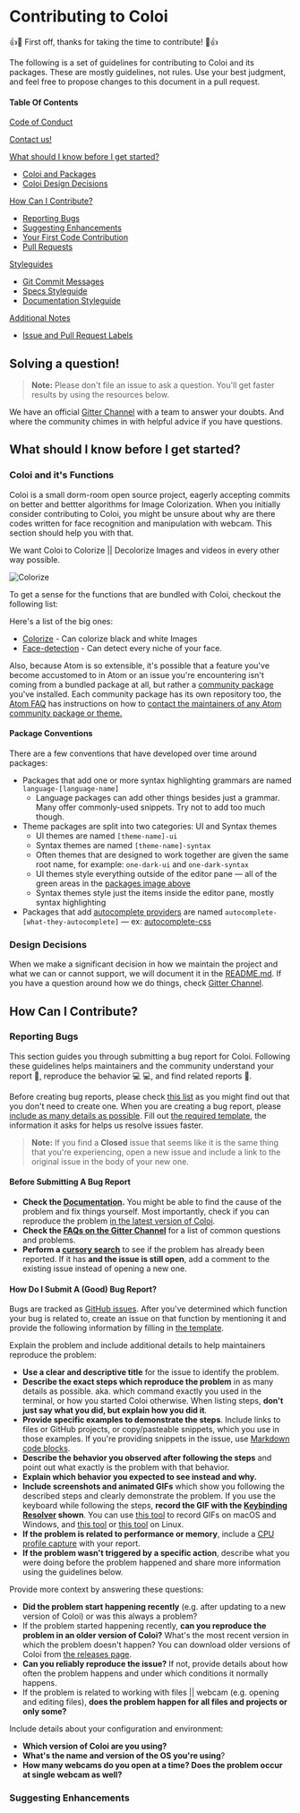 # Contributing to Coloi

:+1::tada: First off, thanks for taking the time to contribute! :tada::+1:

The following is a set of guidelines for contributing to Coloi and its packages. These are mostly guidelines, not rules. Use your best judgment, and feel free to propose changes to this document in a pull request.

#### Table Of Contents

[Code of Conduct](#code-of-conduct)

[Contact us!](#solving-a-question)

[What should I know before I get started?](#what-should-i-know-before-i-get-started)
  * [Coloi and Packages](#atom-and-packages)
  * [Coloi Design Decisions](#design-decisions)

[How Can I Contribute?](#how-can-i-contribute)
  * [Reporting Bugs](#reporting-bugs)
  * [Suggesting Enhancements](#suggesting-enhancements)
  * [Your First Code Contribution](#your-first-code-contribution)
  * [Pull Requests](#pull-requests)

[Styleguides](#styleguides)
  * [Git Commit Messages](#git-commit-messages)
  * [Specs Styleguide](#specs-styleguide)
  * [Documentation Styleguide](#documentation-styleguide)

[Additional Notes](#additional-notes)
  * [Issue and Pull Request Labels](#issue-and-pull-request-labels)

## Solving a question!

> **Note:** Please don't file an issue to ask a question. You'll get faster results by using the resources below.

We have an official [Gitter Channel](https://goo.gl/4KVvfb) with a team to answer your doubts. And where the community chimes in with helpful advice if you have questions.

## What should I know before I get started?

### Coloi and it's Functions

Coloi is a small dorm-room open source project, eagerly accepting commits on better and bettter algorithms for Image Colorization. When you initially consider contributing to Coloi, you might be unsure about why are there codes written for face recognition and manipulation with webcam. This section should help you with that.

We want Coloi to Colorize || Decolorize Images and videos in every other way possible. 


![Colorize](https://goo.gl/iztnY2)

To get a sense for the functions that are bundled with Coloi, checkout the following list:

Here's a list of the big ones:

* [Colorize](#) - Can colorize black and white Images
* [Face-detection](#) - Can detect every niche of your face.

Also, because Atom is so extensible, it's possible that a feature you've become accustomed to in Atom or an issue you're encountering isn't coming from a bundled package at all, but rather a [community package](https://atom.io/packages) you've installed. Each community package has its own repository too, the [Atom FAQ](https://discuss.atom.io/c/faq) has instructions on how to [contact the maintainers of any Atom community package or theme.](https://discuss.atom.io/t/i-have-a-question-about-a-specific-atom-community-package-where-is-the-best-place-to-ask-it/25581)

#### Package Conventions

There are a few conventions that have developed over time around packages:

* Packages that add one or more syntax highlighting grammars are named `language-[language-name]`
    * Language packages can add other things besides just a grammar. Many offer commonly-used snippets. Try not to add too much though.
* Theme packages are split into two categories: UI and Syntax themes
    * UI themes are named `[theme-name]-ui`
    * Syntax themes are named `[theme-name]-syntax`
    * Often themes that are designed to work together are given the same root name, for example: `one-dark-ui` and `one-dark-syntax`
    * UI themes style everything outside of the editor pane &mdash; all of the green areas in the [packages image above](#atom-packages-image)
    * Syntax themes style just the items inside the editor pane, mostly syntax highlighting
* Packages that add [autocomplete providers](https://github.com/atom/autocomplete-plus/wiki/Autocomplete-Providers) are named `autocomplete-[what-they-autocomplete]` &mdash; ex: [autocomplete-css](https://github.com/atom/autocomplete-css)

### Design Decisions

When we make a significant decision in how we maintain the project and what we can or cannot support, we will document it in the [README.md](https://github.com/shravankumar9892/coloi/blob/master/README.md). If you have a question around how we do things, check [Gitter Channel](https://goo.gl/4KVvfb). 

## How Can I Contribute?

### Reporting Bugs

This section guides you through submitting a bug report for Coloi. Following these guidelines helps maintainers and the community understand your report :pencil:, reproduce the behavior :computer: :computer:, and find related reports :mag_right:.

Before creating bug reports, please check [this list](#before-submitting-a-bug-report) as you might find out that you don't need to create one. When you are creating a bug report, please [include as many details as possible](#how-do-i-submit-a-good-bug-report). Fill out [the required template](ISSUE_TEMPLATE.md), the information it asks for helps us resolve issues faster.

> **Note:** If you find a **Closed** issue that seems like it is the same thing that you're experiencing, open a new issue and include a link to the original issue in the body of your new one.

#### Before Submitting A Bug Report

* **Check the [Documentation](#).** You might be able to find the cause of the problem and fix things yourself. Most importantly, check if you can reproduce the problem [in the latest version of Coloi](#).
* **Check the [FAQs on the Gitter Channel](https://goo.gl/4KVvfb)** for a list of common questions and problems.
* **Perform a [cursory search](https://github.com/shravankumar9892/coloi/issues)** to see if the problem has already been reported. If it has **and the issue is still open**, add a comment to the existing issue instead of opening a new one.

#### How Do I Submit A (Good) Bug Report?

Bugs are tracked as [GitHub issues](https://guides.github.com/features/issues/). After you've determined which function your bug is related to, create an issue on that function by mentioning it and provide the following information by filling in [the template](ISSUE_TEMPLATE.md).

Explain the problem and include additional details to help maintainers reproduce the problem:

* **Use a clear and descriptive title** for the issue to identify the problem.
* **Describe the exact steps which reproduce the problem** in as many details as possible. aka. which command exactly you used in the terminal, or how you started Coloi otherwise. When listing steps, **don't just say what you did, but explain how you did it**.
* **Provide specific examples to demonstrate the steps**. Include links to files or GitHub projects, or copy/pasteable snippets, which you use in those examples. If you're providing snippets in the issue, use [Markdown code blocks](https://help.github.com/articles/markdown-basics/#multiple-lines).
* **Describe the behavior you observed after following the steps** and point out what exactly is the problem with that behavior.
* **Explain which behavior you expected to see instead and why.**
* **Include screenshots and animated GIFs** which show you following the described steps and clearly demonstrate the problem. If you use the keyboard while following the steps, **record the GIF with the [Keybinding Resolver](https://github.com/atom/keybinding-resolver) shown**. You can use [this tool](https://www.cockos.com/licecap/) to record GIFs on macOS and Windows, and [this tool](https://github.com/colinkeenan/silentcast) or [this tool](https://github.com/GNOME/byzanz) on Linux.
* **If the problem is related to performance or memory**, include a [CPU profile capture](https://flight-manual.atom.io/hacking-atom/sections/debugging/#diagnose-runtime-performance) with your report.
* **If the problem wasn't triggered by a specific action**, describe what you were doing before the problem happened and share more information using the guidelines below.

Provide more context by answering these questions:

* **Did the problem start happening recently** (e.g. after updating to a new version of Coloi) or was this always a problem?
* If the problem started happening recently, **can you reproduce the problem in an older version of Coloi?** What's the most recent version in which the problem doesn't happen? You can download older versions of Coloi from [the releases page](#).
* **Can you reliably reproduce the issue?** If not, provide details about how often the problem happens and under which conditions it normally happens.
* If the problem is related to working with files || webcam (e.g. opening and editing files), **does the problem happen for all files and projects or only some?** 

Include details about your configuration and environment:

* **Which version of Coloi are you using?** 
* **What's the name and version of the OS you're using**?
* **How many webcams do you open at a time? Does the problem occur at single webcam as well?**


### Suggesting Enhancements
